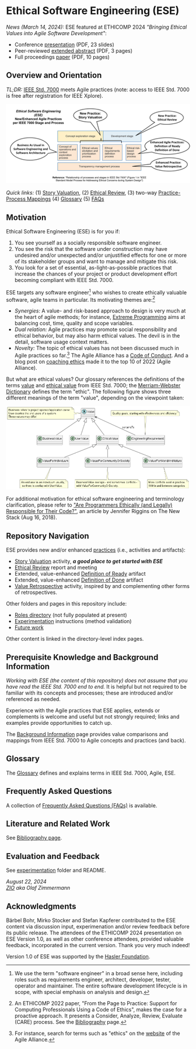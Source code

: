 
# Ethical Software Engineering (ESE)

*News (March 14, 2024):* ESE featured at ETHICOMP 2024 *"Bringing Ethical Values into Agile Software Development"*: 

* Conference [presentation](https://ozimmer.ch/assets/presos/ZIO-ESEAtETHICOMPv10p.pdf) (PDF, 23 slides)
* Peer-reviewed [extended abstract](https://dialnet.unirioja.es/descarga/articulo/9326119.pdf) (PDF, 3 pages)
* Full proceedings [paper](resources/ESE-ETHICOMP2024FullPaperAuthorsCopyV101.pdf) (PDF, 10 pages)

## Overview and Orientation

*TL;DR:* [IEEE Std. 7000](https://ieeexplore.ieee.org/document/9536679) meets Agile practices
(note: access to IEEE Std. 7000 is free after registration for IEEE Xplore).

![Agile and ESE Practices per IEEE 7000 stage and phase](/images/ESE-OverlayIEEE7000.png)

*Quick links:* (1) [Story Valuation](./practices/ESE-StoryValuation.md), (2) [Ethical Review](./practices/ESE-EthicalReview.md), (3) two-way [Practice-Process Mappings](./ESE-BackgroundInformation.md#from-agile-practices-to-ieee-std-7000-concepts) (4) [Glossary](ESE-Glossary.md) (5) [FAQs](ESE-FAQ.md)

## Motivation

<!-- TODO (v2) cite form CoC preamble (see ETHICOMP presentation notes) -->

Ethical Software Engineering (ESE) is for you if: 

1. You see yourself as a socially responsible software engineer. <!--, not just a "code monkey".[^1] -->
2. You see the risk that the software under construction may have undesired and/or unexpected and/or unjustified effects for one or more of its stakeholder groups and want to manage and mitigate this risk.  
3. You look for a set of essential, as-light-as-possible practices that increase the chances of your project or product development effort becoming compliant with IEEE Std. 7000. 

<!-- [^1]: "Code monkey" is a term used by Martin Fowler in presentations on the topic. We use it here under the assumption that monkeys will not feel discriminated by this term. -->

ESE targets any software engineer[^2] who wishes to create ethically valuable software, agile teams in particular. Its motivating themes are:[^1]

* *Synergies:* A value- and risk-based approach to design is very much at the heart of agile methods; for instance, [Extreme Programming](https://www.agilealliance.org/glossary/xp) aims at balancing cost, time, quality and scope variables. <!-- Sources: "Extreme Programming Explained" by Kent Beck and the "iron cross" discussion in "Clean Agile" by Robert C. Martin -->  
* *Dual relation:* Agile practices may promote social responsibility and ethical behavior, but may also harm ethical values. The devil is in the detail, software usage context matters. 
* *Novelty:* The topic of ethical values has not been discussed much in Agile practices so far.[^3] The Agile Alliance has a [Code of Conduct](https://www.agilealliance.org/code-of-conduct/). And a blog post on [coaching ethics](https://www.agilealliance.org/identifying-a-code-of-ethical-conduct-for-agile-coaching/) made it to the top 10 of 2022 (Agile Alliance).

[^1]: An ETHICOMP 2022 paper, "From the Page to Practice: Support for Computing Professionals Using a Code of Ethics", makes the case for a proactive approach. It presents a Consider, Analyze, Review, Evaluate (CARE) process. See the [Bibliography](ESE-Literature.md) page.

[^2]: We use the term "software engineer" in a broad sense here, including roles such as requirements engineer, architect, developer, tester, operator and maintainer. The entire software development lifecycle is in scope, with special emphasis on analysis and design.
 
[^3]: For instance, search for terms such as "ethics" on the [website](https://www.agilealliance.org/) of the Agile Alliance.

But what are ethical values? Our glossary references the definitions of the terms [value](/ESE-Glossary.md#value) and [ethical value](/ESE-Glossary.md#ethical-value) from IEEE Std. 7000; the [Merriam-Webster Dictionary](https://www.merriam-webster.com/dictionary/ethic) defines the term "ethic".
The following figure shows three different meanings of the term "value", depending on the viewpoint taken:

![](/images/ESE-ValueHierarchy.png)

For additional motivation for ethical software engineering and terminology clarification, please refer to ["Are Programmers Ethically (and Legally) Responsible for Their Code?"](https://thenewstack.io/are-programmers-ethically-and-legally-responsible-for-their-code/), an article by Jennifer Riggins on The New Stack (Aug 16, 2018).

<!--
TODO (v2) add section 

## Goals and Approach

Goals and non-goals: 

* + raise awareness, - allow for ethics washing 
* + stimulate discussions, - over-simplify or reduce time to think and decide 
* + education aid, - command/control tool 
* + decision support, - decision making

Approach: "attention and reflection" are required to become a responsibleSWE; ESE provides motivation, examples, pointers, TODOs for team/roles; but no simple workflow (or even answers) or set of checkbox questions (topic is too complex and too "wicked" for that) or predefine value catalogs with right-wrong intructions, in the spirit of "positive responsibility" (John Ladd, 1993). 
-->


## Repository Navigation 

ESE provides new and/or enhanced [practices](./practices/) (i.e., activities and artifacts):

* [Story Valuation](./practices/ESE-StoryValuation.md) activity, ***a good place to get started with ESE***
* [Ethical Review](./practices/ESE-EthicalReview.md) report and meeting
* Extended, value-enhanced [Definition of Ready](./practices/ESE-DefinitionOfReady.md) artifact
* Extended, value-enhanced [Definition of Done](./practices/ESE-DefinitionOfDone.md) artifact
* [Value Retrospective](./practices/ESE-ValueRetrospective.md) activity, inspired by and complementing other forms of retrospectives.

Other folders and pages in this repository include:

* [Roles directory](/roles) (not fully populated at present)
* [Experimentation](/experimentation) instructions (method validation)
* [Future work](/ESE-FutureWork.md)

Other content is linked in the directory-level index pages.


## Prerequisite Knowledge and Background Information

*Working with ESE (the content of this repository) does not assume that you have read the IEEE Std. 7000 end to end.* It is helpful but not required to be familiar with its concepts and processes; these are introduced and/or referenced as needed. 

Experience with the Agile practices that ESE applies, extends or complements is welcome and useful but not strongly required; links and examples provide opportunities to catch up.

The [Background Information](ESE-BackgroundInformation.md) page provides value comparisons and mappings from IEEE Std. 7000 to Agile concepts and practices (and back).


## Glossary

The [Glossary](ESE-Glossary.md) defines and explains terms in IEEE Std. 7000, Agile, ESE.


## Frequently Asked Questions

A collection of [Frequently Asked Questions (FAQs)](ESE-FAQ.md) is available.


## Literature and Related Work

See [Bibliography page](ESE-Literature.md).


## Evaluation and Feedback 

See [experimentation](/experimentation/) folder and README.

*August 22, 2024*  
*[ZIO](https://medium.com/olzzio) aka Olaf Zimmermann*


## Acknowledgments

Bärbel Bohr, Mirko Stocker and Stefan Kapferer contributed to the ESE content via discussion input, experimenation and/or review feedback before its public release. The attendees of the ETHICOMP 2024 presentation on ESE Version 1.0, as well as other conference attendees, provided 
valuable feedback, incorporated in the current version. Thank you very much indeed!

Version 1.0 of ESE was supported by the [Hasler Foundation](https://haslerstiftung.ch/en/welcome-to-the-hasler-foundation/).
